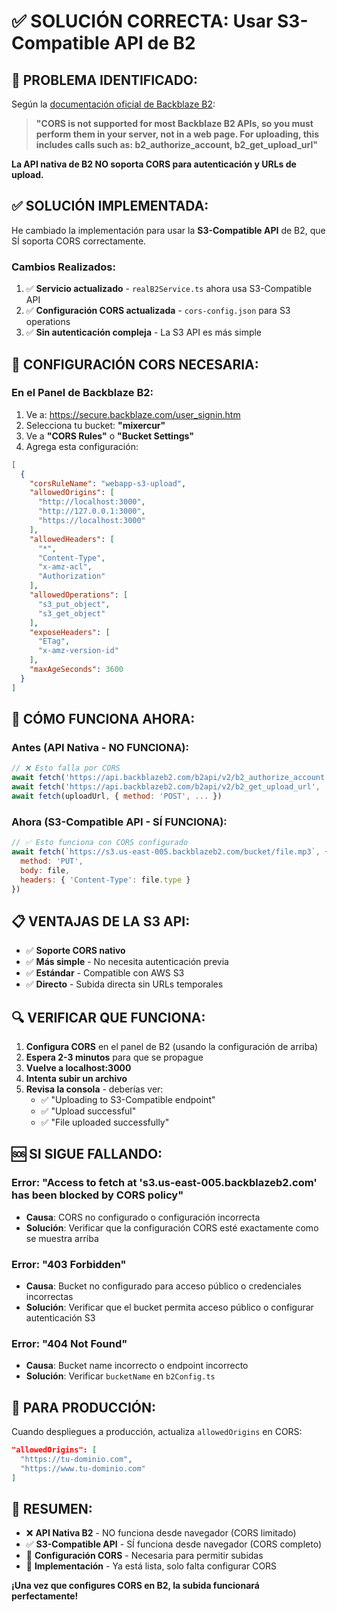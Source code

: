 # ✅ SOLUCIÓN CORRECTA: Usar S3-Compatible API de B2

## 🚨 **PROBLEMA IDENTIFICADO:**

Según la [documentación oficial de Backblaze B2](https://www.backblaze.com/docs/cloud-storage-cross-origin-resource-sharing-rules?version=V4.0.2):

> **"CORS is not supported for most Backblaze B2 APIs, so you must perform them in your server, not in a web page. For uploading, this includes calls such as: b2_authorize_account, b2_get_upload_url"**

**La API nativa de B2 NO soporta CORS para autenticación y URLs de upload.**

## ✅ **SOLUCIÓN IMPLEMENTADA:**

He cambiado la implementación para usar la **S3-Compatible API** de B2, que SÍ soporta CORS correctamente.

### **Cambios Realizados:**

1. ✅ **Servicio actualizado** - `realB2Service.ts` ahora usa S3-Compatible API
2. ✅ **Configuración CORS actualizada** - `cors-config.json` para S3 operations
3. ✅ **Sin autenticación compleja** - La S3 API es más simple

## 🔧 **CONFIGURACIÓN CORS NECESARIA:**

### **En el Panel de Backblaze B2:**

1. Ve a: https://secure.backblaze.com/user_signin.htm
2. Selecciona tu bucket: **"mixercur"**
3. Ve a **"CORS Rules"** o **"Bucket Settings"**
4. Agrega esta configuración:

```json
[
  {
    "corsRuleName": "webapp-s3-upload",
    "allowedOrigins": [
      "http://localhost:3000",
      "http://127.0.0.1:3000",
      "https://localhost:3000"
    ],
    "allowedHeaders": [
      "*",
      "Content-Type",
      "x-amz-acl",
      "Authorization"
    ],
    "allowedOperations": [
      "s3_put_object",
      "s3_get_object"
    ],
    "exposeHeaders": [
      "ETag",
      "x-amz-version-id"
    ],
    "maxAgeSeconds": 3600
  }
]
```

## 🚀 **CÓMO FUNCIONA AHORA:**

### **Antes (API Nativa - NO FUNCIONA):**
```javascript
// ❌ Esto falla por CORS
await fetch('https://api.backblazeb2.com/b2api/v2/b2_authorize_account', ...)
await fetch('https://api.backblazeb2.com/b2api/v2/b2_get_upload_url', ...)
await fetch(uploadUrl, { method: 'POST', ... })
```

### **Ahora (S3-Compatible API - SÍ FUNCIONA):**
```javascript
// ✅ Esto funciona con CORS configurado
await fetch(`https://s3.us-east-005.backblazeb2.com/bucket/file.mp3`, {
  method: 'PUT',
  body: file,
  headers: { 'Content-Type': file.type }
})
```

## 📋 **VENTAJAS DE LA S3 API:**

- ✅ **Soporte CORS nativo**
- ✅ **Más simple** - No necesita autenticación previa
- ✅ **Estándar** - Compatible con AWS S3
- ✅ **Directo** - Subida directa sin URLs temporales

## 🔍 **VERIFICAR QUE FUNCIONA:**

1. **Configura CORS** en el panel de B2 (usando la configuración de arriba)
2. **Espera 2-3 minutos** para que se propague
3. **Vuelve a localhost:3000**
4. **Intenta subir un archivo**
5. **Revisa la consola** - deberías ver:
   - ✅ "Uploading to S3-Compatible endpoint"
   - ✅ "Upload successful"
   - ✅ "File uploaded successfully"

## 🆘 **SI SIGUE FALLANDO:**

### **Error: "Access to fetch at 's3.us-east-005.backblazeb2.com' has been blocked by CORS policy"**
- **Causa**: CORS no configurado o configuración incorrecta
- **Solución**: Verificar que la configuración CORS esté exactamente como se muestra arriba

### **Error: "403 Forbidden"**
- **Causa**: Bucket no configurado para acceso público o credenciales incorrectas
- **Solución**: Verificar que el bucket permita acceso público o configurar autenticación S3

### **Error: "404 Not Found"**
- **Causa**: Bucket name incorrecto o endpoint incorrecto
- **Solución**: Verificar `bucketName` en `b2Config.ts`

## 📱 **PARA PRODUCCIÓN:**

Cuando despliegues a producción, actualiza `allowedOrigins` en CORS:

```json
"allowedOrigins": [
  "https://tu-dominio.com",
  "https://www.tu-dominio.com"
]
```

## 🎉 **RESUMEN:**

- ❌ **API Nativa B2** - NO funciona desde navegador (CORS limitado)
- ✅ **S3-Compatible API** - SÍ funciona desde navegador (CORS completo)
- 🔧 **Configuración CORS** - Necesaria para permitir subidas
- 🚀 **Implementación** - Ya está lista, solo falta configurar CORS

**¡Una vez que configures CORS en B2, la subida funcionará perfectamente!**
